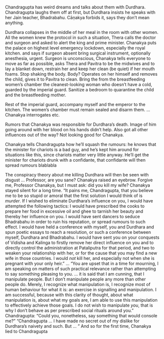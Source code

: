 Chandragupta has weird dreams and talks about them with Durdhara. Chandragupta laughs them off at first, but Durdhara insists he speaks with her Jain teacher, Bhadrabahu. Cāṇakya forbids it, says they don’t mean anything.

Durdhara collapses in the middle of her meal in the room with other women. All the women knew the protocol in such a situation, Thera calls the doctor and surgeon and asked to alert the king and prime minister. Chanakya puts the palace on highest level emergency lockdown, especially the royal kitchen. and says if surgeon absent bring surgical instrument, optionally anesthesia, urgent. Surgeon is unconscious, Chanakya tells everyone to move as far as possible, asks Thera and Pavitra to be the midwives and to lay a blanket down, restrain her and keep her clean (be quiet) if her mouth foams. Stop shaking the body. Body? Operates on her himself and removes the child, gives it to Pavitra to clean. Bring the from the breastfeeding women’s chamber the cleanest-looking woman who doesn’t have a cold, guarded by the imperial guard. Sanitize a bedroom to quarantine the child and the breastfeeding mother.

Rest of the imperial guard, accompany myself and the emperor to the kitchen. The women’s chamber must remain sealed and disarm them. … Chanakya interrogates etc.

Rumors that Chanakya was responsible for Durdhara’s death. Image of him going around with her blood on his hands didn’t help. Also got all other influences out of the way? Not looking good for Chanakya.

Chanakya tells Chandragupta how he’ll squash the rumours: he knows that the minister for chariots is a bad guy, and he’s kept him around for situations like this, since chariots matter very little anyway. He’ll get the minister for chariots drunk with a confidante, that confidante will then spread rumours blablabla

The conspiracy theory about me killing Durdhara will then be seen with disgust … Professor, are you sane? Chanakya raised an eyebrow. Forgive me, Professor Chanakya, but I must ask: did you kill my wife? Chanakya stayed silent for a long time. “It pains me, Chandragupta, that you believe me to be so stupid or amoral that the first solution I would think of is _murder_. If I wished to eliminate Durdhara’s influence on you, I would have attempted the following tactics: I would have prescribed the cooks to prepare her food in excessive oil and ghee to tarnish her beauty and thereby her influence on you. I would have sent dancers to seduce Bhadrabahu in order to ruin his reputation, or spread rumours to such effect. I would have held a conference with myself, you and Durdhara and spun poetic essays to reach a resolution, or such a conference between myself, Durdhara and Bhadrabahu. I would have sent you on your conquests of Vidisha and Kalinga to firstly remove her direct influence on you and to directly control the administration at Pataliputra for that period, and two to weaken your relationship with her, or for the cause that you may find a new wife in those countries. I would _not_ kill her, and especially not when she is pregnant with your only heir.” … “You are upset that in a time for mourning, I am speaking on matters of such practical relevance rather than attempting to say something pleasing to you. … it is said that I am cunning, that I manipulate people. But I don’t manipulate people any more than other people do. Merely, I recognize what manipulation is, I recognize most of human behaviour for what it is: an exercise in signalling and manipulation. I am successful, because with this clarity of thought, about what manipulation is, about what my goals are, I am able to use this manipulation to effectively achieve those goals. I do not wish to manipulate _you_, that is why I don’t behave as per prescribed social rituals around you.” Chandragupta: “Could you, nonetheless, say something that would console me?” “Chandragupta … I have made no secret out of my dislike for Durdhara’s naivety and such. But … ” And so for the first time, Chanakya lied to Chandragupta

